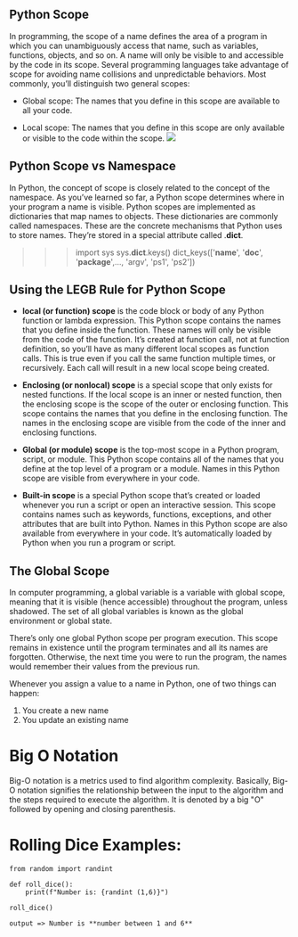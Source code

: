 ## Python Scope
 In programming, the scope of a name defines the area of a program in which you can unambiguously access that name, such as variables, functions, objects, and so on. A name will only be visible to and accessible by the code in its scope. Several programming languages take advantage of scope for avoiding name collisions and unpredictable behaviors. Most commonly, you’ll distinguish two general scopes:

+ Global scope: The names that you define in this scope are available to all your code.

+ Local scope: The names that you define in this scope are only available or visible to the code within the scope. 
![](https://open.oregonstate.education/app/uploads/sites/6/2016/10/II.10_7_both_scope.png)

## Python Scope vs Namespace

In Python, the concept of scope is closely related to the concept of the namespace. As you’ve learned so far, a Python scope determines where in your program a name is visible. Python scopes are implemented as dictionaries that map names to objects. These dictionaries are commonly called namespaces. These are the concrete mechanisms that Python uses to store names. They’re stored in a special attribute called .**dict**.

> > > import sys
> > > sys.**dict**.keys()
> > > dict_keys(['__name__', '__doc__', '__package__',..., 'argv', 'ps1', 'ps2'])


## Using the LEGB Rule for Python Scope

- **local (or function) scope** is the code block or body of any Python function or lambda expression. This Python scope contains the names that you define inside the function. These names will only be visible from the code of the function. It’s created at function call, not at function definition, so you’ll have as many different local scopes as function calls. This is true even if you call the same function multiple times, or recursively. Each call will result in a new local scope being created.

- **Enclosing (or nonlocal) scope** is a special scope that only exists for nested functions. If the local scope is an inner or nested function, then the enclosing scope is the scope of the outer or enclosing function. This scope contains the names that you define in the enclosing function. The names in the enclosing scope are visible from the code of the inner and enclosing functions.

- **Global (or module) scope** is the top-most scope in a Python program, script, or module. This Python scope contains all of the names that you define at the top level of a program or a module. Names in this Python scope are visible from everywhere in your code.

- **Built-in scope** is a special Python scope that’s created or loaded whenever you run a script or open an interactive session. This scope contains names such as keywords, functions, exceptions, and other attributes that are built into Python. Names in this Python scope are also available from everywhere in your code. It’s automatically loaded by Python when you run a program or script.


## The Global Scope
In computer programming, a global variable is a variable with global scope, meaning that it is visible (hence accessible) throughout the program, unless shadowed. The set of all global variables is known as the global environment or global state.

There’s only one global Python scope per program execution. This scope remains in existence until the program terminates and all its names are forgotten. Otherwise, the next time you were to run the program, the names would remember their values from the previous run.


Whenever you assign a value to a name in Python, one of two things can happen:

1. You create a new name
1. You update an existing name


# Big O Notation
Big-O notation is a metrics used to find algorithm complexity. Basically, Big-O notation signifies the relationship between the input to the algorithm and the steps required to execute the algorithm. It is denoted by a big "O" followed by opening and closing parenthesis.

# Rolling Dice Examples:

    from random import randint

    def roll_dice():
        print(f"Number is: {randint (1,6)}")

    roll_dice()
    
    output => Number is **number between 1 and 6**
